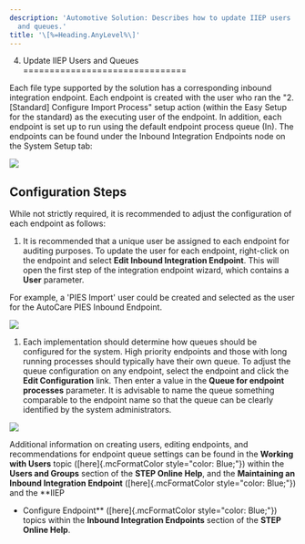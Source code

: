 ```yaml
---
description: 'Automotive Solution: Describes how to update IIEP users
  and queues.'
title: '\[%=Heading.AnyLevel%\]'
---
```


4. Update IIEP Users and Queues
===============================

Each file type supported by the solution has a corresponding inbound
integration endpoint. Each endpoint is created with the user who ran the
\"2. \[Standard\] Configure Import Process\" setup action (within the
Easy Setup for the standard) as the executing user of the endpoint. In
addition, each endpoint is set up to run using the default endpoint
process queue (In). The endpoints can be found under the Inbound
Integration Endpoints node on the System Setup tab:

![](../../Resources/Images/QS/IIEPs.png)

Configuration Steps
-------------------

While not strictly required, it is recommended to adjust the
configuration of each endpoint as follows:

1.  It is recommended that a unique user be assigned to each endpoint
    for auditing purposes. To update the user for each endpoint,
    right-click on the endpoint and select **Edit Inbound Integration
    Endpoint**. This will open the first step of the integration
    endpoint wizard, which contains a **User** parameter.

For example, a \'PIES Import\' user could be created and selected as the
user for the AutoCare PIES Inbound Endpoint.

![](../../Resources/Images/QS/ImportUser.png)

1.  Each implementation should determine how queues should be configured
    for the system. High priority endpoints and those with long running
    processes should typically have their own queue. To adjust the queue
    configuration on any endpoint, select the endpoint and click the
    **Edit Configuration** link. Then enter a value in the **Queue for
    endpoint processes** parameter. It is advisable to name the queue
    something comparable to the endpoint name so that the queue can be
    clearly identified by the system administrators.

![](../../Resources/Images/QS/EndpointQueue.png)

Additional information on creating users, editing endpoints, and
recommendations for endpoint queue settings can be found in the
**Working with Users** topic ([here]{.mcFormatColor
style="color: Blue;"}) within the **Users and Groups** section of the
**STEP Online Help**, and the **Maintaining an Inbound Integration
Endpoint** ([here]{.mcFormatColor style="color: Blue;"}) and the **IIEP
- Configure Endpoint** ([here]{.mcFormatColor style="color: Blue;"})
topics within the **Inbound Integration Endpoints** section of the
**STEP Online Help**.
